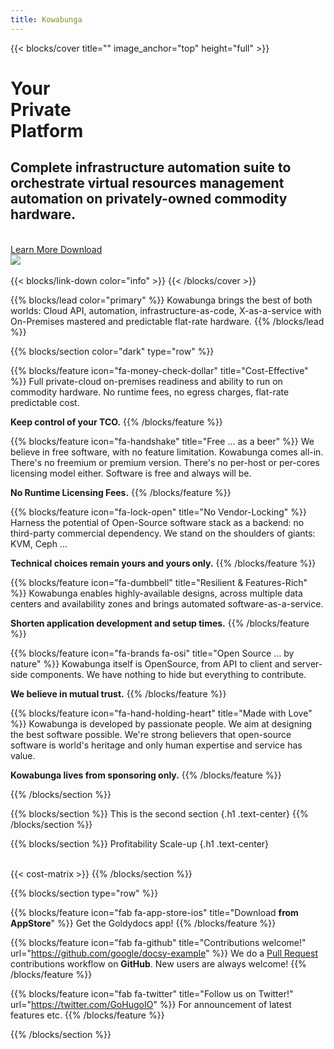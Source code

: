 ```yaml
---
title: Kowabunga
---
```


{{< blocks/cover title="" image_anchor="top" height="full" >}}
<div class="row justify-content-start">
  <div class="col-6">
    <div class="cover-title">
      <h1>Your<br/>Private<br/> Platform</h1>
      <h2>Complete <b>infrastructure automation</b> suite to <b>orchestrate</b> virtual resources management automation on <b>privately-owned</b> commodity hardware.</h2>
    </div>
    <br/>
    <a class="btn btn-lg btn-primary me-3 mb-4" href="/docs/">
    Learn More <i class="fas fa-arrow-alt-circle-right ms-2"></i>
    </a>
    <a class="btn btn-lg btn-secondary me-3 mb-4" href="https://github.com/kowabunga-cloud">
    Download <i class="fab fa-github ms-2 "></i>
    </a>
  </div>
  <div class="col-6 cover-display">
    <div class="cover-picture">
      <img src="/images/cover-tf.png" class="img-fluid">
    </div>
  </div>
</div>
<br/>
{{< blocks/link-down color="info" >}}
{{< /blocks/cover >}}


{{% blocks/lead color="primary" %}}
Kowabunga brings the best of both worlds: Cloud API, automation, infrastructure-as-code, X-as-a-service with On-Premises mastered and predictable flat-rate hardware.
{{% /blocks/lead %}}


{{% blocks/section color="dark" type="row" %}}

{{% blocks/feature icon="fa-money-check-dollar" title="Cost-Effective" %}}
Full private-cloud on-premises readiness and ability to run on commodity hardware. No runtime fees, no egress charges, flat-rate predictable cost.

**Keep control of your TCO.**
{{% /blocks/feature %}}

{{% blocks/feature icon="fa-handshake" title="Free ... as a beer" %}}
We believe in free software, with no feature limitation. Kowabunga comes all-in. There's no freemium or premium version. There's no per-host or per-cores licensing model either. Software is free and always will be.

**No Runtime Licensing Fees.**
{{% /blocks/feature %}}

{{% blocks/feature icon="fa-lock-open" title="No Vendor-Locking" %}}
Harness the potential of Open-Source software stack as a backend: no third-party commercial dependency. We stand on the shoulders of giants: KVM, Ceph ...

**Technical choices remain yours and yours only.**
{{% /blocks/feature %}}

{{% blocks/feature icon="fa-dumbbell" title="Resilient & Features-Rich" %}}
Kowabunga enables highly-available designs, across multiple data centers and availability zones and brings automated software-as-a-service.

**Shorten application development and setup times.**
{{% /blocks/feature %}}

{{% blocks/feature icon="fa-brands fa-osi" title="Open Source … by nature" %}}
Kowabunga itself is OpenSource, from API to client and server-side components. We have nothing to hide but everything to contribute.

**We believe in mutual trust.**
{{% /blocks/feature %}}

{{% blocks/feature icon="fa-hand-holding-heart" title="Made with Love" %}}
Kowabunga is developed by passionate people. We aim at designing the best software possible. We're strong believers that open-source software is world's heritage and only human expertise and service has value.

**Kowabunga lives from sponsoring only.**
{{% /blocks/feature %}}

{{% /blocks/section %}}


{{% blocks/section %}}
This is the second section
{.h1 .text-center}
{{% /blocks/section %}}

{{% blocks/section %}}
Profitability Scale-up
{.h1 .text-center}
<br/><br/>

{{< cost-matrix >}}
{{% /blocks/section %}}

{{% blocks/section type="row" %}}

{{% blocks/feature icon="fab fa-app-store-ios" title="Download **from AppStore**" %}}
Get the Goldydocs app!
{{% /blocks/feature %}}

{{% blocks/feature icon="fab fa-github" title="Contributions welcome!"
    url="https://github.com/google/docsy-example" %}}
We do a [Pull Request](https://github.com/google/docsy-example/pulls)
contributions workflow on **GitHub**. New users are always welcome!
{{% /blocks/feature %}}

{{% blocks/feature icon="fab fa-twitter" title="Follow us on Twitter!"
    url="https://twitter.com/GoHugoIO" %}}
For announcement of latest features etc.
{{% /blocks/feature %}}

{{% /blocks/section %}}
